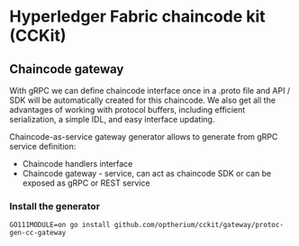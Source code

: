 # Hyperledger Fabric chaincode kit (CCKit)

## Chaincode gateway
 
With gRPC we can define chaincode interface once in a .proto file and  API / SDK  will be automatically created for this chaincode.
We also get all the advantages of working with protocol buffers, including efficient serialization, a simple IDL, 
and easy interface updating.

Chaincode-as-service gateway generator allows to generate from gRPC service definition:
 
* Chaincode handlers interface 
* Chaincode gateway - service, can act as chaincode SDK or can be exposed as gRPC or REST service

### Install the generator

`GO111MODULE=on go install github.com/optherium/cckit/gateway/protoc-gen-cc-gateway`





